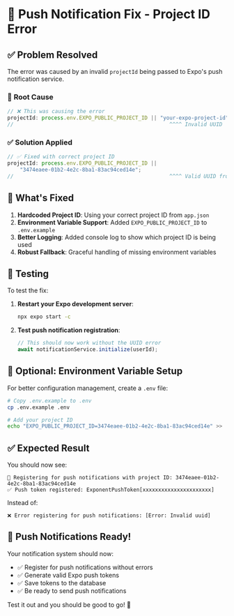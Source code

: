 # 🔧 Push Notification Fix - Project ID Error

## ✅ **Problem Resolved**

The error was caused by an invalid `projectId` being passed to Expo's push notification service.

### 🐛 **Root Cause**

```typescript
// ❌ This was causing the error
projectId: process.env.EXPO_PUBLIC_PROJECT_ID || "your-expo-project-id";
//                                                  ^^^^ Invalid UUID
```

### ✅ **Solution Applied**

```typescript
// ✅ Fixed with correct project ID
projectId: process.env.EXPO_PUBLIC_PROJECT_ID ||
	"3474eaee-01b2-4e2c-8ba1-83ac94ced14e";
//                                                  ^^^^ Valid UUID from app.json
```

## 🚀 **What's Fixed**

1. **Hardcoded Project ID**: Using your correct project ID from `app.json`
2. **Environment Variable Support**: Added `EXPO_PUBLIC_PROJECT_ID` to `.env.example`
3. **Better Logging**: Added console log to show which project ID is being used
4. **Robust Fallback**: Graceful handling of missing environment variables

## 📱 **Testing**

To test the fix:

1. **Restart your Expo development server**:

   ```bash
   npx expo start -c
   ```

2. **Test push notification registration**:
   ```typescript
   // This should now work without the UUID error
   await notificationService.initialize(userId);
   ```

## 🔧 **Optional: Environment Variable Setup**

For better configuration management, create a `.env` file:

```bash
# Copy .env.example to .env
cp .env.example .env

# Add your project ID
echo "EXPO_PUBLIC_PROJECT_ID=3474eaee-01b2-4e2c-8ba1-83ac94ced14e" >> .env
```

## ✅ **Expected Result**

You should now see:

```
📱 Registering for push notifications with project ID: 3474eaee-01b2-4e2c-8ba1-83ac94ced14e
✅ Push token registered: ExponentPushToken[xxxxxxxxxxxxxxxxxxxxxx]
```

Instead of:

```
❌ Error registering for push notifications: [Error: Invalid uuid]
```

## 🎉 **Push Notifications Ready!**

Your notification system should now:

- ✅ Register for push notifications without errors
- ✅ Generate valid Expo push tokens
- ✅ Save tokens to the database
- ✅ Be ready to send push notifications

Test it out and you should be good to go! 🚀
